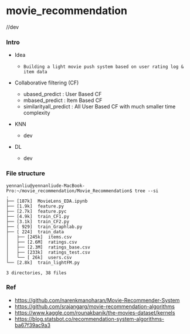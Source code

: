 # movie_recommendation
//dev 



### Intro

- Idea 
	- `Building a light movie push system based on user rating log & item data`


- Collaborative filtering (CF)
	- ubased_predict : User Based CF
	- mbased_predict : Item Based CF
	- similarityall_predict : All User Based CF with much smaller time complexity


- KNN 
	- dev 


- DL 
	- dev 


### File structure 
```
yennanliu@yennanliude-MacBook-Pro:~/movie_recommendation/Movie_Recommendation$ tree --si
.
├── [187k]  MovieLens_EDA.ipynb
├── [1.9k]  feature.py
├── [2.7k]  feature.pyc
├── [4.9k]  train_CF1.py
├── [3.1k]  train_CF2.py
├── [ 929]  train_Graphlab.py
├── [ 224]  train_data
│   ├── [245k]  items.csv
│   ├── [2.6M]  ratings.csv
│   ├── [2.3M]  ratings_base.csv
│   ├── [233k]  ratings_test.csv
│   └── [ 26k]  users.csv
└── [2.8k]  train_lightFM.py

3 directories, 38 files
```

### Ref 
- https://github.com/narenkmanoharan/Movie-Recommender-System
- https://github.com/srajangarg/movie-recommendation-algorithms
- https://www.kaggle.com/rounakbanik/the-movies-dataset/kernels
- https://blog.statsbot.co/recommendation-system-algorithms-ba67f39ac9a3









